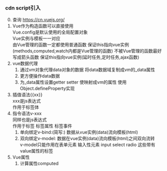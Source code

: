 ### cdn script引入
0. 查询 https://cn.vuejs.org/
1. Vue作为构造函数可以直接使用  
    Vue.config是默认使用的全局配置对象  
    Vue实例与模板一一对应  
    由Vue管理的函数一定都使用普通函数 保证this指向vue实例(methods,computed,watch内都是Vue管理的函数)
    不被Vue管理的函数最好写成箭头函数 保证this指向vue实例(延时任务,定时任务,ajax函数)
2. vue数据代理
    1. 通过vm对象代理data对象的数据 将data数据域复制成vm的_data属性
    2. 更方便操作data数据
    3. 为_data属性设置getter setter 使映射成vm的属性  使用Object.defineProperty实现
2. 插值语法{{xx}}  
    xxx是js表达式  
    作用于标签体
3. 指令语法v-xxx  
    同样也是js表达式  
    作用于标签 标签属性  标签事件
    1. 单向绑定v-bind:(简写:) 数据从vue实例(data)流向模板(html)
    2. 双向绑定v-model: 数据在vue实例(data)流向模板(html)之间双向流转  
        v-model只能作用在表单元素 输入性元素 input select radio 这些带有value属性的标签
4. Vue属性
    1. 计算属性computed